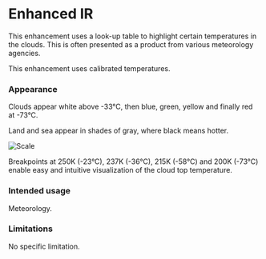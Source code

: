 # Enhanced IR

This enhancement uses a look-up table to highlight certain temperatures in the clouds. This is often presented as a product from various meteorology agencies.

This enhancement uses calibrated temperatures.

### Appearance

Clouds appear white above -33°C, then blue, green, yellow and finally red at -73°C. 

Land and sea appear in shades of gray, where black means hotter.


![Scale](lut/cal/EnhancedIR.png)

Breakpoints at 250K (-23°C), 237K (-36°C), 215K (-58°C) and 200K (-73°C) enable easy and intuitive visualization of the cloud top temperature.

### Intended usage

Meteorology.

### Limitations

No specific limitation.